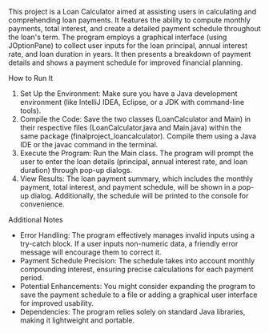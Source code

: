 This project is a Loan Calculator aimed at assisting users in calculating and comprehending loan payments. It features the ability to compute monthly payments, total interest, and create a detailed payment schedule throughout the loan's term. The program employs a graphical interface (using JOptionPane) to collect user inputs for the loan principal, annual interest rate, and loan duration in years. It then presents a breakdown of payment details and shows a payment schedule for improved financial planning.

How to Run It
1. Set Up the Environment: Make sure you have a Java development environment (like IntelliJ IDEA, Eclipse, or a JDK with command-line tools).
2. Compile the Code: Save the two classes (LoanCalculator and Main) in their respective files (LoanCalculator.java and Main.java) within the same package (finalproject_loancalculator). Compile them using a Java IDE or the javac command in the terminal.
3. Execute the Program: Run the Main class. The program will prompt the user to enter the loan details (principal, annual interest rate, and loan duration) through pop-up dialogs.
4. View Results: The loan payment summary, which includes the monthly payment, total interest, and payment schedule, will be shown in a pop-up dialog. Additionally, the schedule will be printed to the console for convenience.

 Additional Notes
- Error Handling: The program effectively manages invalid inputs using a try-catch block. If a user inputs non-numeric data, a friendly error message will encourage them to correct it.
- Payment Schedule Precision: The schedule takes into account monthly compounding interest, ensuring precise calculations for each payment period.
- Potential Enhancements: You might consider expanding the program to save the payment schedule to a file or adding a graphical user interface for improved usability.
- Dependencies: The program relies solely on standard Java libraries, making it lightweight and portable.
